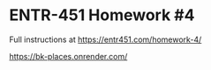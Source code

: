 # ENTR-451 Homework #4

Full instructions at https://entr451.com/homework-4/

https://bk-places.onrender.com/
